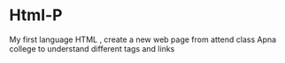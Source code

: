 # Html-P
My first language  HTML , create a new web page from attend class Apna college to understand different tags and links 
